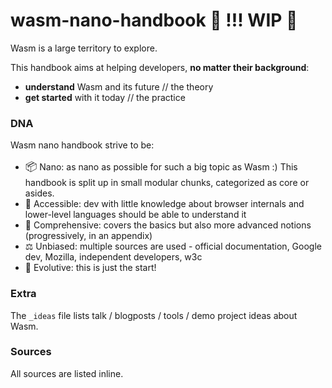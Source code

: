 # wasm-nano-handbook 🚧 **!!! WIP** 🚧 

Wasm is a large territory to explore.  

This handbook aims at helping developers, **no matter their background**:
* **understand** Wasm and its future // the theory
* **get started** with it today  // the practice

### DNA 
Wasm nano handbook strive to be:  

* <span style="font-size:larger;">📦</span> Nano: as nano as possible for such a big topic as Wasm :) This handbook is split up in small modular chunks, categorized as core or asides.
* 🧘‍ Accessible: dev with little knowledge about browser internals and lower-level languages should be able to understand it
* 🔋 Comprehensive: covers the basics but also more advanced notions (progressively, in an appendix)
* ⚖️  Unbiased: multiple sources are used - official documentation, Google dev, Mozilla, independent developers, w3c
* 🌱 Evolutive: this is just the start!  

### Extra 
The `_ideas` file lists talk / blogposts / tools / demo project ideas about Wasm. 

### Sources 
All sources are listed inline.


